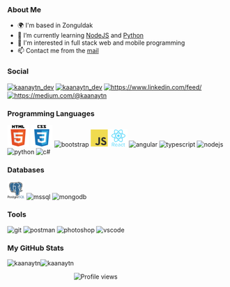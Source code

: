 
<h3>About Me</h3>

- 🌍 I'm based in Zonguldak
- 🌱 I’m currently learning [NodeJS](https://nodejs.org/en/) and [Python](https://www.python.org/)
- 👀 I'm interested in full stack web and mobile programming
- 📫 Contact me from the [mail](mailto:kaanayten@hotmail.com)

<h3 align="left">Social</h3>
<p align="left">
<a href="https://instagram.com/kaanaytndev" target="blank"><img align="center" src="https://raw.githubusercontent.com/rahuldkjain/github-profile-readme-generator/master/src/images/icons/Social/instagram.svg" alt="kaanaytn_dev" height="35" width="45" /></a>
<a href="https://twitter.com/kaanaytndev" target="blank"><img align="center" src="https://raw.githubusercontent.com/rahuldkjain/github-profile-readme-generator/master/src/images/icons/Social/twitter.svg" alt="kaanaytn_dev" height="35" width="45" /></a>
<a href="https://linkedin.com/in/https://www.linkedin.com/feed/" target="blank"><img align="center" src="https://raw.githubusercontent.com/rahuldkjain/github-profile-readme-generator/master/src/images/icons/Social/linked-in-alt.svg" alt="https://www.linkedin.com/feed/" height="30" width="40" /></a>
<a href="https://medium.com/https://medium.com/@kaanaytn" target="blank"><img align="center" src="https://raw.githubusercontent.com/rahuldkjain/github-profile-readme-generator/master/src/images/icons/Social/medium.svg" alt="https://medium.com/@kaanaytn" height="35" width="40" /></a>
</p>

<h3>Programming Languages</h3>
<p align="left">
<img style="margin" src="https://raw.githubusercontent.com/devicons/devicon/master/icons/html5/html5-original-wordmark.svg" alt="html5" width="50" height="50">
<img style="margin" src="https://raw.githubusercontent.com/devicons/devicon/master/icons/css3/css3-original-wordmark.svg" alt="css3" width="50" height="50">
<img style="margin" src="https://profilinator.rishav.dev/skills-assets/bootstrap-plain.svg" alt="bootstrap" width="40" height="40">
<img style="margin" src="https://raw.githubusercontent.com/devicons/devicon/master/icons/javascript/javascript-original.svg" alt="javascript" width="40" height="40">
<img style="margin" src="https://raw.githubusercontent.com/devicons/devicon/master/icons/react/react-original-wordmark.svg" alt="react" width="40" height="40">
<img style="margin" src="https://cdn4.iconfinder.com/data/icons/logos-and-brands/512/21_Angular_logo_logos-512.png" alt="angular" width="40" heigt="40">
<img style="margin" src="https://cdn-icons-png.flaticon.com/512/5968/5968381.png" alt="typescript" width="40" height="40">
<img style="margin" src="https://icon-library.com/images/node-js-icon/node-js-icon-8.jpg" alt="nodejs" width="40" height="40">
<img style="margin" src="https://profilinator.rishav.dev/skills-assets/python-original.svg" alt="python" width="40" height="40">
<img style="margin" src="https://profilinator.rishav.dev/skills-assets/csharp-original.svg" alt="c#" width="40" height="40">
</p>

<h3>Databases</h3>
<p align="left">
<img src="https://raw.githubusercontent.com/devicons/devicon/master/icons/postgresql/postgresql-original-wordmark.svg" alt="postgresql" width="40" height="40">
<img src="https://www.svgrepo.com/show/303229/microsoft-sql-server-logo.svg" alt="mssql" width="40" height="40">
<img src="https://cdn.icon-icons.com/icons2/2415/PNG/512/mongodb_original_logo_icon_146424.png" alt="mongodb" width="40" height="40">
</p>

<h3>Tools</h3>
<p align="left">
<img src="https://www.vectorlogo.zone/logos/git-scm/git-scm-icon.svg" alt="git" width="40" height="40">
<img src="https://www.vectorlogo.zone/logos/getpostman/getpostman-icon.svg" alt="postman" width="40" height="40">
<img src="https://upload.wikimedia.org/wikipedia/commons/thumb/a/af/Adobe_Photoshop_Mobile_icon.svg/1200px-Adobe_Photoshop_Mobile_icon.svg.png" alt="photoshop" widht="40" height="40">
<img src="https://cdn.icon-icons.com/icons2/2107/PNG/512/file_type_vscode_icon_130084.png" alt="vscode" widht="40" height="40">
</p>

<h3>My GitHub Stats</h3>

<p align="center">
<a href="https://github.com/kaanaytn">
<img height="180em" align="left" src="https://github-readme-stats.vercel.app/api?username=kaanaytn&show_icons=true&locale=en&theme=dark&include_all_commits=true&count_private=true" alt="kaanaytn"/>
<img height="180em" align="left" src="https://github-readme-stats.vercel.app/api/top-langs?username=kaanaytn&show_icons=true&locale=en&layout=compact&langs_count=8&theme=dark" alt="kaanaytn"/>
</a>
</p>
<br/>

![Profile views](https://komarev.com/ghpvc/?username=kaanaytn)
